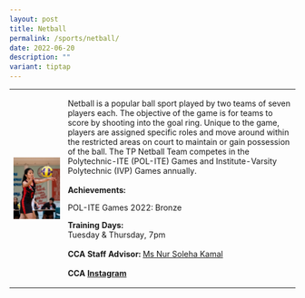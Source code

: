 ```yaml
---
layout: post
title: Netball
permalink: /sports/netball/
date: 2022-06-20
description: ""
variant: tiptap
---
```

<table style="minWidth: 50px">
<colgroup>
<col>
<col>
</colgroup>
<tbody>
<tr>
<td rowspan="1" colspan="1">
<div class="isomer-image-wrapper">
<img style="display:block;margin-left:auto;margin-right:auto;" height="auto" width="100%" alt="Netball" src="/images/Sports/NETBALL.png">
</div>
</td>
<td rowspan="1" colspan="1">
<p>Netball is a popular ball sport played by two teams of seven players each.
The objective of the game is for teams to score by shooting into the goal
ring. Unique to the game, players are assigned specific roles and move
around within the restricted areas on court to maintain or gain possession
of the ball. The TP Netball Team competes in the Polytechnic-ITE (POL-ITE)
Games and Institute-Varsity Polytechnic (IVP) Games annually.
<br>
<br><strong>Achievements:</strong>
</p>
<p>POL-ITE Games 2022: Bronze</p>
<p></p>
<p><strong>Training Days:</strong>
<br>Tuesday &amp; Thursday, 7pm
<br>
<br><strong>CCA Staff Advisor:</strong>  <a href="mailto:Nur_Soleha_KAMAL@tp.edu.sg" rel="noopener noreferrer nofollow" target="_blank">Ms Nur Soleha Kamal</a>
<br>
<br><strong>CCA <a href="https://www.instagram.com/tpnetball_" rel="noopener noreferrer nofollow" target="_blank">Instagram</a></strong>
</p>
</td>
</tr>
</tbody>
</table>
<p></p>